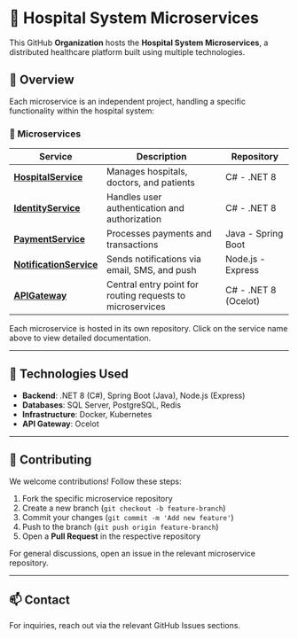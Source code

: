 # 🏥 Hospital System Microservices

This GitHub **Organization** hosts the **Hospital System Microservices**, a distributed healthcare platform built using multiple technologies.

## 📌 Overview
Each microservice is an independent project, handling a specific functionality within the hospital system:

### 🚀 Microservices
| Service | Description | Repository |
|---------|-------------|------------|
| **[HospitalService](https://github.com/MediSoftSolution/HospitalSystem)** | Manages hospitals, doctors, and patients | C# - .NET 8 |
| **[IdentityService](https://github.com/MediSoftSolution/IdentityService)** | Handles user authentication and authorization | C# - .NET 8 |
| **[PaymentService](https://github.com/MediSoftSolution/PaymentService)** | Processes payments and transactions | Java - Spring Boot |
| **[NotificationService](https://github.com/MediSoftSolution/NotificationService)** | Sends notifications via email, SMS, and push | Node.js - Express |
| **[APIGateway](https://github.com/MediSoftSolution/APIGateway)** | Central entry point for routing requests to microservices | C# - .NET 8 (Ocelot) |

Each microservice is hosted in its own repository. Click on the service name above to view detailed documentation.

---

## 🔧 Technologies Used
- **Backend**: .NET 8 (C#), Spring Boot (Java), Node.js (Express)
- **Databases**: SQL Server, PostgreSQL, Redis
- **Infrastructure**: Docker, Kubernetes
- **API Gateway**: Ocelot

---

## 🤝 Contributing
We welcome contributions! Follow these steps:
1. Fork the specific microservice repository
2. Create a new branch (`git checkout -b feature-branch`)
3. Commit your changes (`git commit -m 'Add new feature'`)
4. Push to the branch (`git push origin feature-branch`)
5. Open a **Pull Request** in the respective repository

For general discussions, open an issue in the relevant microservice repository.

---

## 📫 Contact
For inquiries, reach out via the relevant GitHub Issues sections.
